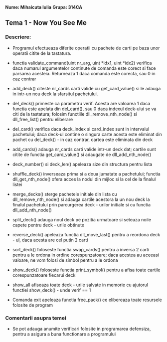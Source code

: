 **Nume: Mihaicuta Iulia**
**Grupa: 314CA**

## Tema 1 - Now You See Me

### Descriere:

* Programul efectueaza diferite operatii cu pachete de carti pe baza unor
operatii citite de la tastatura.

* functia validate_command(uint nr_arg, uint *idx1, uint *idx2) verifica daca
numarul argumentelor continute de comanda este corect si face parsarea acesteia.
Returneaza 1 daca comanda este corecta, sau 0 in caz contrar

* add_deck() citeste nr_cards carti valide cu get_card_value() si le adauga in
intr-un nou deck la sfarsitul pachetului.

* del_deck() primeste ca parametru verif. Acesta are valoarea 1 daca functia
este apelata din del_card(), sau 0 daca indexul deck-ului se va citi de la
tastatura; folosim functiile dll_remove_nth_node() si dll_free_list() pentru
eliberare

* del_card() verifica daca deck_index si card_index sunt in intervalul
pachetului; daca deck-ul contine o singura carte acesta este eliminat din
pachet cu del_deck() - in caz contrar, cartea este eliminata din deck

* add_cards() adauga nr_cards carti valide intr-un deck dat; cartile sunt
citite de functia get_card_value() si adaugate de dll_add_nth_node()

* deck_number() si deck_len() apeleaza size din structura pentru lista

* shuffle_deck() inverseaza prima si a doua jumatate a pachetului; functia
dll_get_nth_node() ofera acces la nodul din mijloc si la cel de la finalul
listei

* merge_decks() sterge pachetele initiale din lista cu dll_remove_nth_node()
si adauga cartile acestora la un nou deck la finalul pachetului prin
parcurgerea deck - urilor initiale si cu functia dll_add_nth_node()

* split_deck() adauga noul deck pe pozitia urmatoare si seteaza noile capete
pentru deck - urile obtinute

* reverse_deck() apeleaza functia dll_move_last() pentru a reordona
deck - ul, daca acesta are cel putin 2 carti

* sort_deck() foloseste functia swap_cards() pentru a inversa 2 carti pentru
a le ordona in ordine corespunzatoare; daca acestea au aceeasi valoare, ne vom
folosi de simbol pentru a le ordona

* show_deck() foloseste functia print_symbol() pentru a afisa toate cartile
corespunzatoare fiecarui deck

* show_all afiseaza toate deck - urile salvate in memorie cu ajutorul functiei
show_deck() - unde verif == 1

* Comanda exit apeleaza functia free_pack() ce elibereaza toate resursele
folosite de program

### Comentarii asupra temei

* Se pot adauga anumite verificari folosite in programarea defensiza, pentru a
asigura a buna functionare a programului